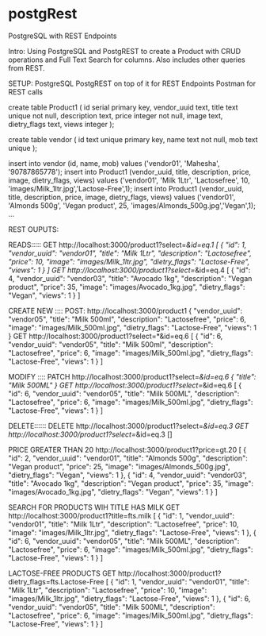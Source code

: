# postgRest
PostgreSQL with REST Endpoints

Intro:
Using PostgreSQL and PostgREST to create a Product with CRUD operations and Full Text Search for columns. Also includes other queries from REST.


SETUP:
PostgreSQL
PostgREST on top of it for REST Endpoints
Postman for REST calls


create table Product1 (
id serial primary key,
vendor_uuid text,
title text unique not null,
description text,
price integer not null,
image text,
dietry_flags text,
views integer
);

create table vendor (
id text unique primary key,
name text not null,
mob text unique
);

insert into vendor (id, name, mob) values ('vendor01', 'Mahesha', '90787865778');
insert into Product1 (vendor_uuid, title, description, price, image, dietry_flags, views) values ('vendor01', 'Milk 1Ltr', 'Lactosefree', 10, 'images/Milk_1ltr.jpg','Lactose-Free',1);
insert into Product1 (vendor_uuid, title, description, price, image, dietry_flags, views) values ('vendor01', 'Almonds 500g', 'Vegan product', 25, 'images/Almonds_500g.jpg','Vegan',1);
...


REST OUPUTS:

READS:::::
GET http://localhost:3000/product1?select=*&id=eq.1
[
    {
        "id": 1,
        "vendor_uuid": "vendor01",
        "title": "Milk 1Ltr",
        "description": "Lactosefree",
        "price": 10,
        "image": "images/Milk_1ltr.jpg",
        "dietry_flags": "Lactose-Free",
        "views": 1
    }
]
GET http://localhost:3000/product1?select=*&id=eq.4
[
    {
        "id": 4,
        "vendor_uuid": "vendor03",
        "title": "Avocado 1kg",
        "description": "Vegan product",
        "price": 35,
        "image": "images/Avocado_1kg.jpg",
        "dietry_flags": "Vegan",
        "views": 1
    }
]

CREATE NEW ::::
POST: http://localhost:3000/product1
{
        "vendor_uuid": "vendor05",
        "title": "Milk 500ml",
        "description": "Lactosefree",
        "price": 6,
        "image": "images/Milk_500ml.jpg",
        "dietry_flags": "Lactose-Free",
        "views": 1
}
GET http://localhost:3000/product1?select=*&id=eq.6
[
    {
        "id": 6,
        "vendor_uuid": "vendor05",
        "title": "Milk 500ml",
        "description": "Lactosefree",
        "price": 6,
        "image": "images/Milk_500ml.jpg",
        "dietry_flags": "Lactose-Free",
        "views": 1
    }
]

MODIFY ::::
PATCH http://localhost:3000/product1?select=*&id=eq.6
{
        "title": "Milk 500ML"
}
GET http://localhost:3000/product1?select=*&id=eq.6
[
    {
        "id": 6,
        "vendor_uuid": "vendor05",
        "title": "Milk 500ML",
        "description": "Lactosefree",
        "price": 6,
        "image": "images/Milk_500ml.jpg",
        "dietry_flags": "Lactose-Free",
        "views": 1
    }
]

DELETE::::::
DELETE http://localhost:3000/product1?select=*&id=eq.3
GET http://localhost:3000/product1?select=*&id=eq.3
[]



PRICE GREATER THAN 20
http://localhost:3000/product1?price=gt.20
[
    {
        "id": 2,
        "vendor_uuid": "vendor01",
        "title": "Almonds 500g",
        "description": "Vegan product",
        "price": 25,
        "image": "images/Almonds_500g.jpg",
        "dietry_flags": "Vegan",
        "views": 1
    },
    {
        "id": 4,
        "vendor_uuid": "vendor03",
        "title": "Avocado 1kg",
        "description": "Vegan product",
        "price": 35,
        "image": "images/Avocado_1kg.jpg",
        "dietry_flags": "Vegan",
        "views": 1
    }
]




SEARCH FOR PRODUCTS WIH TITLE HAS MILK
GET http://localhost:3000/product1?title=fts.milk
[
    {
        "id": 1,
        "vendor_uuid": "vendor01",
        "title": "Milk 1Ltr",
        "description": "Lactosefree",
        "price": 10,
        "image": "images/Milk_1ltr.jpg",
        "dietry_flags": "Lactose-Free",
        "views": 1
    },
    {
        "id": 6,
        "vendor_uuid": "vendor05",
        "title": "Milk 500ML",
        "description": "Lactosefree",
        "price": 6,
        "image": "images/Milk_500ml.jpg",
        "dietry_flags": "Lactose-Free",
        "views": 1
    }
]



LACTOSE-FREE PRODUCTS
GET http://localhost:3000/product1?dietry_flags=fts.Lactose-Free
[
    {
        "id": 1,
        "vendor_uuid": "vendor01",
        "title": "Milk 1Ltr",
        "description": "Lactosefree",
        "price": 10,
        "image": "images/Milk_1ltr.jpg",
        "dietry_flags": "Lactose-Free",
        "views": 1
    },
    {
        "id": 6,
        "vendor_uuid": "vendor05",
        "title": "Milk 500ML",
        "description": "Lactosefree",
        "price": 6,
        "image": "images/Milk_500ml.jpg",
        "dietry_flags": "Lactose-Free",
        "views": 1
    }
]
